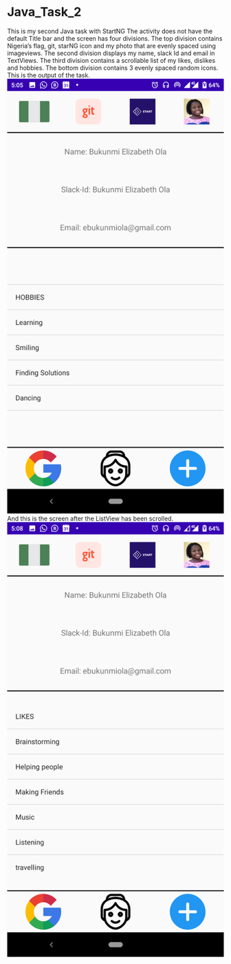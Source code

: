 # Java_Task_2
This is my second Java task with StartNG
The activity does not have the default Title bar and the screen has four divisions.
The top division contains Nigeria’s flag, git, starNG icon and my photo that are evenly spaced using imageviews.
The second division displays my name, slack Id and email in TextViews.
The third division contains a scrollable list of my likes, dislikes and hobbies.
The bottom division contains 3 evenly spaced random icons.
This is the output of the task. ![Output](/likes.png)
And this is the screen after the ListView has been scrolled. ![Output2](/hobbies.png)